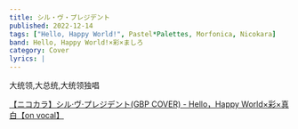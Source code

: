 ```yaml
---
title: シル・ヴ・プレジデント
published: 2022-12-14
tags: ["Hello, Happy World!", Pastel*Palettes, Morfonica, Nicokara]
band: Hello, Happy World!×彩×ましろ
category: Cover
lyrics: |
---
```

大统领,大总统,大统领独唱

<summary>
    <a href="https://www.bilibili.com/video/BV1PUxyzUEux/">
        【ニコカラ】シル·ヴ·プレジデント(GBP COVER) - Hello，Happy World×彩×真白【on vocal】
    </a>
</summary>
